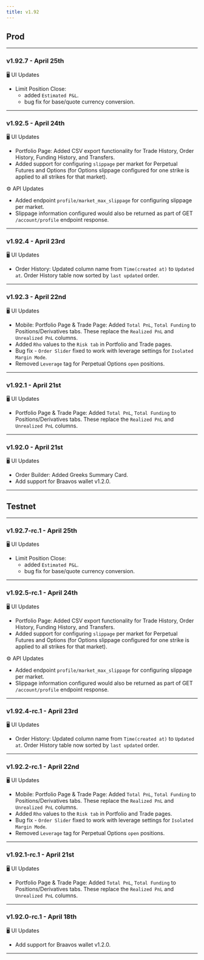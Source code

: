 ```yaml
---
title: v1.92
---
```

## Prod
---
### v1.92.7 - April 25th
🖥️  UI Updates
* Limit Position Close: 
  * added `Estimated P&L`.
  * bug fix for base/quote currency conversion.
---
### v1.92.5 - April 24th
🖥️  UI Updates
* Portfolio Page: Added CSV export functionality for Trade History, Order History, Funding History, and Transfers.
* Added support for configuring `slippage` per market for Perpetual Futures and Options (for Options slippage configured for one strike is applied to all strikes for that market).

⚙️ API Updates
* Added endpoint `profile/market_max_slippage` for configuring slippage per market.
* Slippage information configured would also be returned as part of GET `/account/profile` endpoint response.
---
### v1.92.4 - April 23rd
🖥️  UI Updates
* Order History: Updated column name from `Time(created at)` to `Updated at`. Order History table now sorted by `last updated` order.
---
### v1.92.3 - April 22nd
🖥️  UI Updates
* Mobile: Portfolio Page & Trade Page: Added `Total PnL`, `Total Funding` to Positions/Derivatives tabs. These replace the `Realized PnL` and `Unrealized PnL` columns.
* Added `Rho` values to the `Risk tab` in Portfolio and Trade pages.
* Bug fix - `Order Slider` fixed to work with leverage settings for `Isolated Margin Mode`.
* Removed `Leverage` tag for Perpetual Options `open` positions.
---
### v1.92.1 - April 21st
🖥️  UI Updates
* Portfolio Page & Trade Page: Added `Total PnL`, `Total Funding` to Positions/Derivatives tabs. These replace the `Realized PnL` and `Unrealized PnL` columns.
---
### v1.92.0 - April 21st
🖥️  UI Updates
* Order Builder: Added Greeks Summary Card.
* Add support for Braavos wallet v1.2.0.
---

## Testnet
---
### v1.92.7-rc.1 - April 25th
🖥️  UI Updates
* Limit Position Close: 
  * added `Estimated P&L`.
  * bug fix for base/quote currency conversion.
---
### v1.92.5-rc.1 - April 24th
🖥️  UI Updates
* Portfolio Page: Added CSV export functionality for Trade History, Order History, Funding History, and Transfers.
* Added support for configuring `slippage` per market for Perpetual Futures and Options (for Options slippage configured for one strike is applied to all strikes for that market).

⚙️ API Updates
* Added endpoint `profile/market_max_slippage` for configuring slippage per market.
* Slippage information configured would also be returned as part of GET `/account/profile` endpoint response.
---
### v1.92.4-rc.1 - April 23rd
🖥️  UI Updates
* Order History: Updated column name from `Time(created at)` to `Updated at`. Order History table now sorted by `last updated` order.
---
### v1.92.2-rc.1 - April 22nd
🖥️  UI Updates
* Mobile: Portfolio Page & Trade Page: Added `Total PnL`, `Total Funding` to Positions/Derivatives tabs. These replace the `Realized PnL` and `Unrealized PnL` columns.
* Added `Rho` values to the `Risk tab` in Portfolio and Trade pages.
* Bug fix - `Order Slider` fixed to work with leverage settings for `Isolated Margin Mode`.
* Removed `Leverage` tag for Perpetual Options `open` positions.
---
### v1.92.1-rc.1 - April 21st
🖥️  UI Updates
* Portfolio Page & Trade Page: Added `Total PnL`, `Total Funding` to Positions/Derivatives tabs. These replace the `Realized PnL` and `Unrealized PnL` columns.
---
### v1.92.0-rc.1 - April 18th
🖥️  UI Updates
* Add support for Braavos wallet v1.2.0.
---
